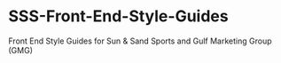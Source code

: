 # SSS-Front-End-Style-Guides
Front End Style Guides for Sun &amp; Sand Sports and Gulf Marketing Group (GMG)
